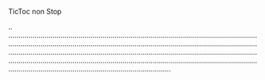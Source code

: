 TicToc non Stop

..
.................................................................................................................................................................................................................................................................................................................................................................................................................................................................................................................................................................................................